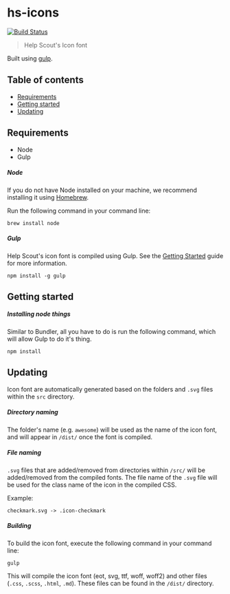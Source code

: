 # hs-icons

[![Build Status](https://travis-ci.com/helpscout/hs-icons.svg?token=mizbXyxLU95YeKzixKT2&branch=master)](https://travis-ci.com/helpscout/hs-icons)

> Help Scout's Icon font

Built using [gulp](http://gulpjs.com/).

## Table of contents

- [Requirements](#requirements)
- [Getting started](#getting-started)
- [Updating](#updating)

## Requirements

- Node
- Gulp

##### Node

If you do not have Node installed on your machine, we recommend installing it using [Homebrew](https://github.com/customerio/mvp#homebrew).

Run the following command in your command line:

```
brew install node
```

##### Gulp

Help Scout's icon font is compiled using Gulp. See the [Getting Started](https://github.com/gulpjs/gulp/blob/master/docs/getting-started.md) guide for more information.

```
npm install -g gulp
```

## Getting started

##### Installing node things

Similar to Bundler, all you have to do is run the following command, which will allow Gulp to do it's thing.

```
npm install
```

## Updating

Icon font are automatically generated based on the folders and `.svg` files within the `src` directory.

##### Directory naming

The folder's name (e.g. `awesome`) will be used as the name of the icon font, and will appear in `/dist/` once the font is compiled.

##### File naming

`.svg` files that are added/removed from directories within `/src/` will be added/removed from the compiled fonts. The file name of the `.svg` file will be used for the class name of the icon in the compiled CSS.

Example:

```
checkmark.svg -> .icon-checkmark
```

##### Building

To build the icon font, execute the following command in your command line:

```
gulp
```

This will compile the icon font (eot, svg, ttf, woff, woff2) and other files (`.css`, `.scss`, `.html`, `.md`). These files can be found in the `/dist/` directory.
